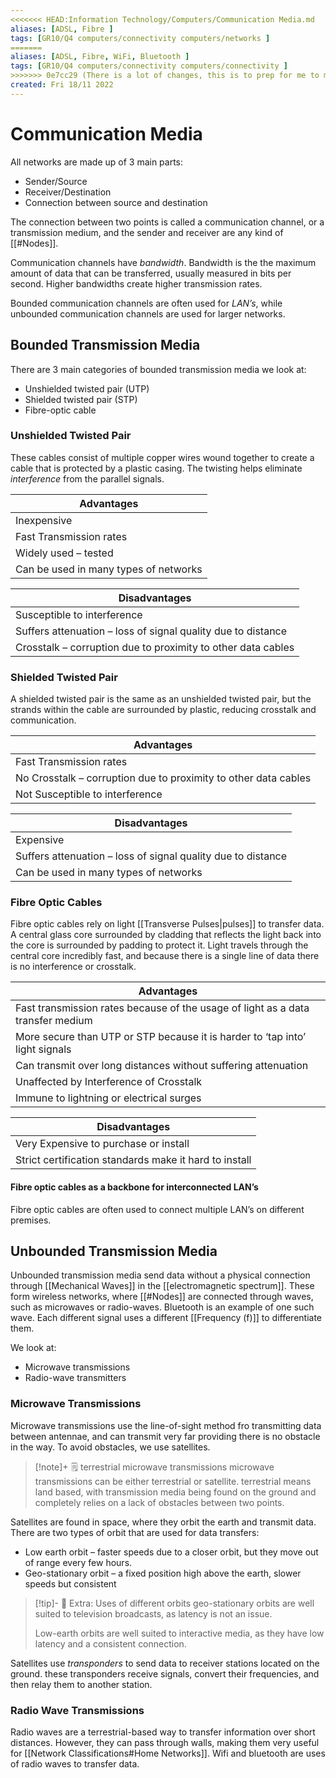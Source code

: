 ```yaml
---
<<<<<<< HEAD:Information Technology/Computers/Communication Media.md
aliases: [ADSL, Fibre ]
tags: [GR10/Q4 computers/connectivity computers/networks ]
=======
aliases: [ADSL, Fibre, WiFi, Bluetooth ]
tags: [GR10/Q4 computers/connectivity computers/connectivity ]
>>>>>>> 0e7cc29 (There is a lot of changes, this is to prep for me to move to windows for a little bit):Information Technology/Computers/Hardware/Communication Media.md
created: Fri 18/11 2022
---
```

# Communication Media
All networks are made up of 3 main parts:
- Sender/Source
- Receiver/Destination
- Connection between source and destination

The connection between two points is called a communication channel, or a transmission medium, and the sender and receiver are any kind of [[#Nodes]]. 

Communication channels have *bandwidth*. Bandwidth is the the maximum amount of data that can be transferred, usually measured in bits per second. Higher bandwidths create higher transmission rates. 

Bounded communication channels are often used for *LAN’s*, while unbounded communication channels are used for larger networks. 

## Bounded Transmission Media
There are 3 main categories of bounded transmission media we look at:
- Unshielded twisted pair (UTP)
- Shielded twisted pair (STP)
- Fibre-optic cable

### Unshielded Twisted Pair
These cables consist of multiple copper wires wound together to create a cable that is protected by a plastic casing. The twisting helps eliminate *interference* from the parallel signals. 

| Advantages                            |
| ------------------------------------- |
| Inexpensive                           |
| Fast Transmission rates               |
| Widely used – tested                  |
| Can be used in many types of networks |

| Disadvantages                                                |
| ------------------------------------------------------------ |
| Susceptible to interference                                  |
| Suffers attenuation – loss of signal quality due to distance |
| Crosstalk – corruption due to proximity to other data cables |

### Shielded Twisted Pair
A shielded twisted pair is the same as an unshielded twisted pair, but the strands within the cable are surrounded by plastic, reducing crosstalk and communication. 

| Advantages                                                      |
| --------------------------------------------------------------- |
| Fast Transmission rates                                         |
| No Crosstalk – corruption due to proximity to other data cables |
| Not Susceptible to interference                                 |

| Disadvantages                                                |
| ------------------------------------------------------------ |
| Expensive                                                    |
| Suffers attenuation – loss of signal quality due to distance |
| Can be used in many types of networks                        |

### Fibre Optic Cables
Fibre optic cables rely on light [[Transverse Pulses|pulses]] to transfer data. A central glass core surrounded by cladding that reflects the light back into the core is surrounded by padding to protect it. Light travels through the central core incredibly fast, and because there is a single line of data there is no interference or crosstalk. 

| Advantages                                                                      |
| ------------------------------------------------------------------------------- |
| Fast transmission rates because of the usage of light as a data transfer medium |
| More secure than UTP or STP because it is harder to ‘tap into’ light signals    |
| Can transmit over long distances without suffering attenuation                  |
| Unaffected by Interference of Crosstalk                                         |
| Immune to lightning or electrical surges                                        |

| Disadvantages                                          |
| ------------------------------------------------------ |
| Very Expensive to purchase or install                  |
| Strict certification standards make it hard to install |

#### Fibre optic cables as a backbone for interconnected LAN’s 
Fibre optic cables are often used to connect multiple LAN’s on different premises. 

## Unbounded Transmission Media
Unbounded transmission media send data without a physical connection through [[Mechanical Waves]] in the [[electromagnetic spectrum]]. These form wireless networks, where [[#Nodes]] are connected through waves, such as microwaves or radio-waves. Bluetooth is an example of one such wave. Each different signal uses a different [[Frequency (f)]] to differentiate them. 

We look at:
- Microwave transmissions
- Radio-wave transmitters

### Microwave Transmissions
Microwave transmissions use the line-of-sight method fro transmitting data between antennae, and can transmit very far providing there is no obstacle in the way. To avoid obstacles, we use satellites. 

> [!note]+ :spiral_notepad: terrestrial microwave transmissions
> microwave transmissions can be either terrestrial or satellite. terrestrial means land based, with transmission media being found on the ground and completely relies on a lack of obstacles between two points. 


Satellites are found in space, where they orbit the earth and transmit data. There are two types of orbit that are used for data transfers:
- Low earth orbit – faster speeds due to a closer orbit, but they move out of range every few hours.
- Geo-stationary orbit – a fixed position high above the earth, slower speeds but consistent


> [!tip]- :star_struck: Extra: Uses of different orbits
> geo-stationary orbits are well suited to television broadcasts, as latency is not an issue.
> 
> Low-earth orbits are well suited to interactive media, as they have low latency and a consistent connection. 

Satellites use *transponders* to send data to receiver stations located on the ground. these transponders receive signals, convert their frequencies, and then relay them to another station.  

### Radio Wave Transmissions
Radio waves are a terrestrial-based way to transfer information over short distances. However, they can pass through walls, making them very useful for [[Network Classifications#Home Networks]]. Wifi and bluetooth are uses of radio waves to transfer data. 